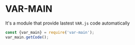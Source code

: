 # VAR-MAIN
It's a module that provide lastest `VAR.js` code automatically
```js
const {var_main} = require('var-main');
var_main.getCode();
```